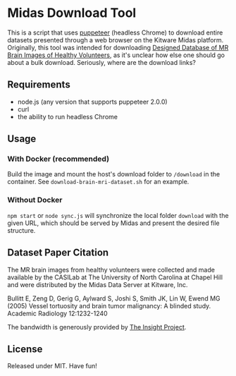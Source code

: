 # Midas Download Tool
This is a script that uses [puppeteer](https://github.com/puppeteer/puppeteer) (headless Chrome) to download entire datasets presented through a web browser on the Kitware Midas platform. Originally, this tool was intended for downloading [Designed Database of MR Brain Images of Healthy Volunteers](https://www.insight-journal.org/midas/community/view/21), as it's unclear how else one should go about a bulk download. Seriously, where are the download links?

## Requirements
- node.js (any version that supports puppeteer 2.0.0)
- curl
- the ability to run headless Chrome

## Usage
### With Docker (recommended)
Build the image and mount the host's download folder to `/download` in the container. See `download-brain-mri-dataset.sh` for an example.

### Without Docker
`npm start` or `node sync.js` will synchronize the local folder `download` with the given URL, which should be served by Midas and present the desired file structure.

## Dataset Paper Citation
The MR brain images from healthy volunteers were collected and made available by the CASILab at The University of North Carolina at Chapel Hill and were distributed by the Midas Data Server at Kitware, Inc.

Bullitt E, Zeng D, Gerig G, Aylward S, Joshi S, Smith JK, Lin W, Ewend MG (2005) Vessel tortuosity and brain tumor malignancy: A blinded study. Academic Radiology 12:1232-1240

The bandwidth is generously provided by [The Insight Project](https://www.insight-journal.org/).

## License
Released under MIT. Have fun!
